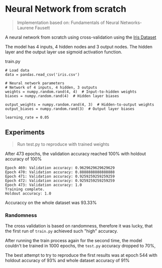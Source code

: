 # Neural Network from scratch
> Implementation based on: Fundamentals of Neural Networks- Laurene Fausett

A neural network from scratch using cross-validation using the [Iris Dataset](https://www.kaggle.com/datasets/himanshunakrani/iris-dataset)


The model has 4 inputs, 4 hidden nodes and 3 output nodes. The hidden layer and the output layer use sigmoid activation function.


train.py
``` 
# Load data
data = pandas.read_csv('iris.csv')

# Neural network parameters
# Network of 4 inputs, 4 hidden, 3 outputs
weights = numpy.random.rand(4, 4)  # Input-to-hidden weights
biases = numpy.random.rand(4)  # Hidden layer biases

output_weights = numpy.random.rand(4, 3)  # Hidden-to-output weights
output_biases = numpy.random.rand(3)  # Output layer biases

learning_rate = 0.05
```

## Experiments
> Run test.py to reproduce with trained weights

After 473 epochs, the validation accuracy reached 100% with holdout accuracy of 100%
```
Epoch 469: Validation accuracy: 0.9629629629629629
Epoch 470: Validation accuracy: 0.8888888888888888
Epoch 471: Validation accuracy: 0.9259259259259259
Epoch 472: Validation accuracy: 0.9259259259259259
Epoch 473: Validation accuracy: 1.0
Training complete.
Holdout accuracy: 1.0
```
Accuraccy on the whole dataset was 93.33%

### Randomness
The cross validation is based on randomness, therefore it was lucky, that the first run of `train.py` achieved such "high" accuracy.  

After running the train process again for the second time, the model couldn't be trained in 1000 epochs, the `test.py` accuracy dropped to 70%,

The best attempt to try to reproduce the first results was at epoch 544 with holdout accuracy of 93% and whole dataset accuracy of 91%